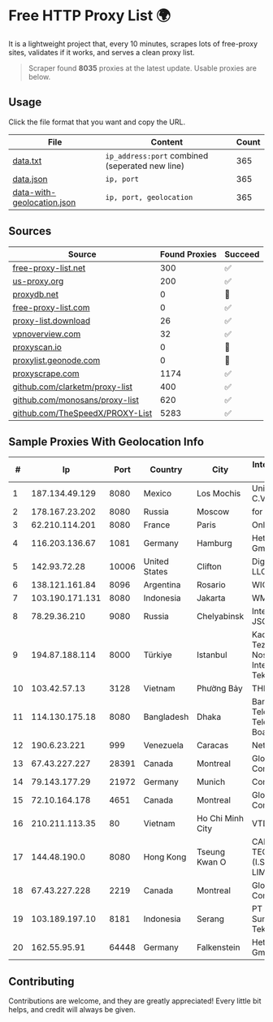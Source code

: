 
# Free HTTP Proxy List 🌍

It is a lightweight project that, every 10 minutes, scrapes lots of free-proxy sites, validates if it works, and serves a clean proxy list.


> Scraper found **8035** proxies at the latest update. Usable proxies are below.

## Usage

Click the file format that you want and copy the URL.


|File|Content|Count|
|----|-------|-----|
|[data.txt](https://raw.githubusercontent.com/themiralay/Proxy-List-World/master/data.txt)|`ip_address:port` combined (seperated new line)|365|
|[data.json](https://raw.githubusercontent.com/themiralay/Proxy-List-World/master/data.json)|`ip, port`|365|
|[data-with-geolocation.json](https://raw.githubusercontent.com/themiralay/Proxy-List-World/master/data-with-geolocation.json)|`ip, port, geolocation`|365|

## Sources

|Source|Found Proxies|Succeed|
|------|-------------|-------|
|[free-proxy-list.net](https://free-proxy-list.net)|300|✅|
|[us-proxy.org](https://www.us-proxy.org)|200|✅|
|[proxydb.net](http://proxydb.net)|0|🚫|
|[free-proxy-list.com](https://free-proxy-list.com/?page=&port=&type%5B%5D=http&type%5B%5D=https&up_time=0&search=Search)|0|✅|
|[proxy-list.download](https://www.proxy-list.download/HTTP)|26|✅|
|[vpnoverview.com](https://vpnoverview.com/privacy/anonymous-browsing/free-proxy-servers)|32|✅|
|[proxyscan.io](https://www.proxyscan.io)|0|🚫|
|[proxylist.geonode.com](https://proxylist.geonode.com/api/proxy-list?limit=300&page=1&sort_by=lastChecked&sort_type=desc&protocols=http,https)|0|🚫|
|[proxyscrape.com](https://api.proxyscrape.com/v2/?request=displayproxies&protocol=http&timeout=10000&country=all&ssl=all&anonymity=all)|1174|✅|
|[github.com/clarketm/proxy-list](https://raw.githubusercontent.com/clarketm/proxy-list/master/proxy-list-raw.txt)|400|✅|
|[github.com/monosans/proxy-list](https://raw.githubusercontent.com/monosans/proxy-list/main/proxies/http.txt)|620|✅|
|[github.com/TheSpeedX/PROXY-List](https://raw.githubusercontent.com/TheSpeedX/PROXY-List/master/http.txt)|5283|✅|


## Sample Proxies With Geolocation Info

|#|Ip|Port|Country|City|Internet Service Provider|
|-|--|----|-------|----|-------------------------|
|1|187.134.49.129|8080|Mexico|Los Mochis|Uninet S.A. de C.V.|
|2|178.167.23.202|8080|Russia|Moscow|for Flex Ltd|
|3|62.210.114.201|8080|France|Paris|Online SAS|
|4|116.203.136.67|1081|Germany|Hamburg|Hetzner Online GmbH|
|5|142.93.72.28|10006|United States|Clifton|DigitalOcean, LLC|
|6|138.121.161.84|8096|Argentina|Rosario|WICORP SA|
|7|103.190.171.131|8080|Indonesia|Jakarta|WMS|
|8|78.29.36.210|9080|Russia|Chelyabinsk|Intersvyaz-2 JSC|
|9|194.87.188.114|8000|Türkiye|Istanbul|Kadir Huseyin Tezcan Nosspeed Internet Teknolojileri|
|10|103.42.57.13|3128|Vietnam|Phường Bảy|THEGIOISO|
|11|114.130.175.18|8080|Bangladesh|Dhaka|Bangladesh Telegraph & Telephone Board|
|12|190.6.23.221|999|Venezuela|Caracas|Net Uno|
|13|67.43.227.227|28391|Canada|Montreal|GloboTech Communications|
|14|79.143.177.29|21972|Germany|Munich|Contabo GmbH|
|15|72.10.164.178|4651|Canada|Montreal|GloboTech Communications|
|16|210.211.113.35|80|Vietnam|Ho Chi Minh City|VTDC|
|17|144.48.190.0|8080|Hong Kong|Tseung Kwan O|CAMBO (HK) TECHNOLOGY (I.S.P) CO., LIMITED|
|18|67.43.227.228|2219|Canada|Montreal|GloboTech Communications|
|19|103.189.197.10|8181|Indonesia|Serang|PT Graha Sumber Teknologi|
|20|162.55.95.91|64448|Germany|Falkenstein|Hetzner Online GmbH|



## Contributing

Contributions are welcome, and they are greatly appreciated! Every
little bit helps, and credit will always be given.

